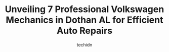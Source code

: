 ---
layout: ampstory
image: https://images.unsplash.com/photo-1623564493214-6137dff043ad?ixlib=rb-4.0.3&ixid=MnwxMjA3fDB8MHxwaG90by1wYWdlfHx8fGVufDB8fHx8&auto=format&fit=crop&w=640&h=853&q=80
author: techidn
featured: false
description: Searching for the finest Volkswagen Mechanic in Dothan AL, USA? Look no further than the 7 best Volkswagen Mechanic in the area, where youll find a team of highly qualified professionals re
title: Unveiling 7 Professional Volkswagen Mechanics in Dothan AL for Efficient Auto Repairs
cover:
   title: Unveiling 7 Professional Volkswagen Mechanics in Dothan AL for Efficient Auto Repairs
   subtitle: Rickpate
   background: https://images.unsplash.com/photo-1623564493214-6137dff043ad?ixlib=rb-4.0.3&ixid=MnwxMjA3fDB8MHxwaG90by1wYWdlfHx8fGVufDB8fHx8&auto=format&fit=crop&w=640&h=853&q=80

pages: 
 - layout: thirds
   top: <h1>#1 Dothan Volkswagen</h1>
   bottom: "<p>I dont think I have ever had such a great experience at any dealership! Jeremy was so incredibly helpful and knowledgeable. The entire staff were so nice! I had a great,</p>"
   background: https://www.knot35.com/toplist/wp-content/uploads/2023/06/best-volkswagen-mechanic-1-in-dothan-al-1685841304.jpeg
   backgroundblur: true
 - layout: thirds
   top: <h1>#2 Evans Automotive Services</h1>
   bottom: "<p>102 6th Ave, Dothan, AL 36301, United States</p>"
   background: https://www.knot35.com/toplist/wp-content/uploads/2023/06/best-volkswagen-mechanic-2-in-dothan-al-1685841305.jpeg
   cta:
      link: https://www.knot35.com/toplist/unveiling-7-professional-volkswagen-mechanics-in-dothan-al-for-efficient-auto-repairs/
      text: Unveiling 7 Professional Volkswagen Mechanics in Dothan AL for Efficient Auto Repairs
 - layout: thirds
   top: <h1>#3 ProFormance Car Care Center</h1>
   bottom: "<p>3369 W Main St, Dothan, AL 36305, United States</p>"
   background: https://www.knot35.com/toplist/wp-content/uploads/2023/06/best-volkswagen-mechanic-3-in-dothan-al-1685841305.jpeg
   cta:
      link: https://www.knot35.com/toplist/unveiling-7-professional-volkswagen-mechanics-in-dothan-al-for-efficient-auto-repairs/
      text: Unveiling 7 Professional Volkswagen Mechanics in Dothan AL for Efficient Auto Repairs
 - layout: thirds
   top: <h1>#4 Howells Automotive</h1>
   bottom: "<p>2314 Ross Clark Cir #5, Dothan, AL 36301, United States</p>"
   background: https://images.unsplash.com/photo-1618556658017-fd9c732d1360?ixlib=rb-4.0.3&ixid=MnwxMjA3fDB8MHxwaG90by1wYWdlfHx8fGVufDB8fHx8&auto=format&fit=crop&w=640&h=853&q=80
   cta:
      link: https://www.knot35.com/toplist/unveiling-7-professional-volkswagen-mechanics-in-dothan-al-for-efficient-auto-repairs/
      text: Unveiling 7 Professional Volkswagen Mechanics in Dothan AL for Efficient Auto Repairs
 - layout: thirds
   top: <h1>#5 Gibson Auto & Transmission Service, Inc.</h1>
   bottom: "<p>506 N Foster St, Dothan, AL 36303, United States</p>"
   background: https://images.unsplash.com/photo-1552083974-186346191183?ixlib=rb-4.0.3&ixid=MnwxMjA3fDB8MHxwaG90by1wYWdlfHx8fGVufDB8fHx8&auto=format&fit=crop&w=640&h=853&q=80
   cta:
      link: https://www.knot35.com/toplist/unveiling-7-professional-volkswagen-mechanics-in-dothan-al-for-efficient-auto-repairs/
      text: Unveiling 7 Professional Volkswagen Mechanics in Dothan AL for Efficient Auto Repairs
 - layout: thirds
   top: <h1>#6 West Side Auto Care</h1>
   bottom: "<p>3276 Hartford Hwy, Dothan, AL 36305, United States</p>"
   background: https://images.unsplash.com/photo-1527066579998-dbbae57f45ce?ixlib=rb-4.0.3&ixid=MnwxMjA3fDB8MHxwaG90by1wYWdlfHx8fGVufDB8fHx8&auto=format&fit=crop&w=640&h=853&q=80
   cta:
      link: https://www.knot35.com/toplist/unveiling-7-professional-volkswagen-mechanics-in-dothan-al-for-efficient-auto-repairs/
      text: Unveiling 7 Professional Volkswagen Mechanics in Dothan AL for Efficient Auto Repairs
 - layout: thirds
   top: <h1>#7 Dothan Auto Specialists</h1>
   bottom: "<p>1425 Hartford Hwy, Dothan, AL 36301, United States</p>"
   background: https://images.unsplash.com/photo-1515405295579-ba7b45403062?ixlib=rb-4.0.3&ixid=MnwxMjA3fDB8MHxwaG90by1wYWdlfHx8fGVufDB8fHx8&auto=format&fit=crop&w=640&h=853&q=80
   cta:
      link: https://www.knot35.com/toplist/unveiling-7-professional-volkswagen-mechanics-in-dothan-al-for-efficient-auto-repairs/
      text: Unveiling 7 Professional Volkswagen Mechanics in Dothan AL for Efficient Auto Repairs
 - layout: thirds
   middle: Continue reading...
   background: https://images.unsplash.com/photo-1533998839656-76f5e4b2bccb?ixlib=rb-4.0.3&ixid=MnwxMjA3fDB8MHxwaG90by1wYWdlfHx8fGVufDB8fHx8&auto=format&fit=crop&w=640&h=853&q=80
   cta:
      link: https://www.knot35.com/toplist/unveiling-7-professional-volkswagen-mechanics-in-dothan-al-for-efficient-auto-repairs/
      text: Unveiling 7 Professional Volkswagen Mechanics in Dothan AL for Efficient Auto Repairs
      
---